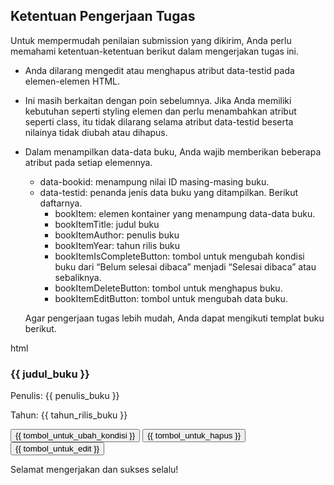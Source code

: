 ## Ketentuan Pengerjaan Tugas

Untuk mempermudah penilaian submission yang dikirim, Anda perlu memahami ketentuan-ketentuan berikut dalam mengerjakan tugas ini.

- Anda dilarang mengedit atau menghapus atribut data-testid pada elemen-elemen HTML.
- Ini masih berkaitan dengan poin sebelumnya. Jika Anda memiliki kebutuhan seperti styling elemen dan perlu menambahkan atribut seperti class, itu tidak dilarang selama atribut data-testid beserta nilainya tidak diubah atau dihapus.
- Dalam menampilkan data-data buku, Anda wajib memberikan beberapa atribut pada setiap elemennya.

  - data-bookid: menampung nilai ID masing-masing buku.
  - data-testid: penanda jenis data buku yang ditampilkan. Berikut daftarnya.
    - bookItem: elemen kontainer yang menampung data-data buku.
    - bookItemTitle: judul buku
    - bookItemAuthor: penulis buku
    - bookItemYear: tahun rilis buku
    - bookItemIsCompleteButton: tombol untuk mengubah kondisi buku dari “Belum selesai dibaca” menjadi “Selesai dibaca” atau sebaliknya.
    - bookItemDeleteButton: tombol untuk menghapus buku.
    - bookItemEditButton: tombol untuk mengubah data buku.

  Agar pengerjaan tugas lebih mudah, Anda dapat mengikuti templat buku berikut.

html

<div data-bookid="{{ ID_buku }}" data-testid="bookItem">
  <h3 data-testid="bookItemTitle">{{ judul_buku }}</h3>
  <p data-testid="bookItemAuthor">Penulis: {{ penulis_buku }}</p>
  <p data-testid="bookItemYear">Tahun: {{ tahun_rilis_buku }}</p>
  <div>
    <button data-testid="bookItemIsCompleteButton">{{ tombol_untuk_ubah_kondisi }}</button>
    <button data-testid="bookItemDeleteButton">{{ tombol_untuk_hapus }}</button>
    <button data-testid="bookItemEditButton">{{ tombol_untuk_edit }}</button>
  </div>
</div>

Selamat mengerjakan dan sukses selalu!
